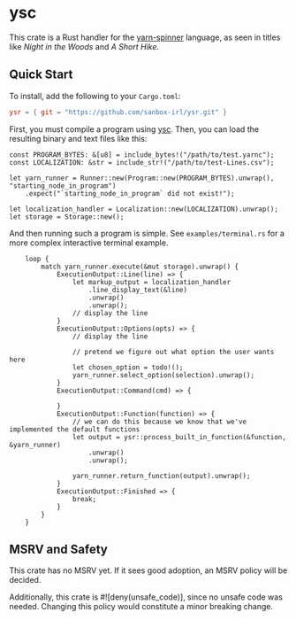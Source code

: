 # ysc

This crate is a Rust handler for the [yarn-spinner](https://yarnspinner.dev) language, as seen in titles like *Night in the Woods* and *A Short Hike*.

## Quick Start

To install, add the following to your `Cargo.toml`:

```toml
ysr = { git = "https://github.com/sanbox-irl/ysr.git" }
```

First, you must compile a program using [ysc](https://github.com/YarnSpinnerTool/YarnSpinner-Console). Then, you can load the resulting binary and text files like this:

```rust,no_run
const PROGRAM_BYTES: &[u8] = include_bytes!("/path/to/test.yarnc");
const LOCALIZATION: &str = include_str!("/path/to/test-Lines.csv");

let yarn_runner = Runner::new(Program::new(PROGRAM_BYTES).unwrap(), "starting_node_in_program")
    .expect("`starting_node_in_program` did not exist!");

let localization_handler = Localization::new(LOCALIZATION).unwrap();
let storage = Storage::new();
```

And then running such a program is simple. See `examples/terminal.rs` for a more complex interactive terminal example.

```rust,no_run
    loop {
        match yarn_runner.execute(&mut storage).unwrap() {
            ExecutionOutput::Line(line) => {
                let markup_output = localization_handler
                    .line_display_text(&line)
                    .unwrap()
                    .unwrap();
                // display the line
            }
            ExecutionOutput::Options(opts) => {
                // display the line

                // pretend we figure out what option the user wants here
                let chosen_option = todo!();
                yarn_runner.select_option(selection).unwrap();
            }
            ExecutionOutput::Command(cmd) => {
                
            }
            ExecutionOutput::Function(function) => {
                // we can do this because we know that we've implemented the default functions
                let output = ysr::process_built_in_function(&function, &yarn_runner)
                    .unwrap()
                    .unwrap();

                yarn_runner.return_function(output).unwrap();
            }
            ExecutionOutput::Finished => {
                break;
            }
        }
    }
```

## MSRV and Safety

This crate has no MSRV yet. If it sees good adoption, an MSRV policy will be decided.

Additionally, this crate is #![deny(unsafe_code)], since no unsafe code was needed. Changing this policy would constitute a minor breaking change.
